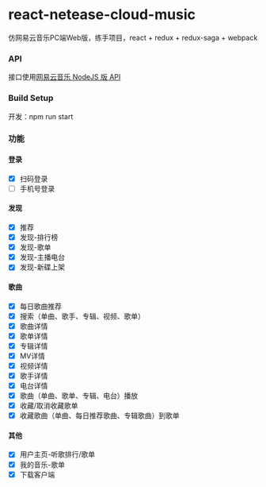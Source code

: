 # react-netease-cloud-music

仿网易云音乐PC端Web版，练手项目，react + redux + redux-saga + webpack

### API

接口使用[网易云音乐 NodeJS 版 API](https://gitlab.com/Binaryify/neteasecloudmusicapi)

### Build Setup

开发：npm run start

### 功能

#### 登录

- [x] 扫码登录
- [ ] 手机号登录

#### 发现

- [x] 推荐
- [x] 发现-排行榜
- [x] 发现-歌单
- [x] 发现-主播电台
- [x] 发现-新碟上架

#### 歌曲

- [x] 每日歌曲推荐
- [x] 搜索（单曲、歌手、专辑、视频、歌单）
- [x] 歌曲详情
- [x] 歌单详情
- [x] 专辑详情
- [x] MV详情
- [x] 视频详情
- [x] 歌手详情
- [x] 电台详情
- [x] 歌曲（单曲、歌单、专辑、电台）播放
- [x] 收藏/取消收藏歌单
- [x] 收藏歌曲（单曲、每日推荐歌曲、专辑歌曲）到歌单

#### 其他

- [x] 用户主页-听歌排行/歌单
- [x] 我的音乐-歌单
- [x] 下载客户端
